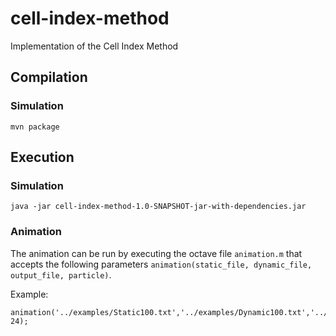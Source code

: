# cell-index-method
Implementation of the Cell Index Method

## Compilation
### Simulation

```
mvn package
```

## Execution
### Simulation

```
java -jar cell-index-method-1.0-SNAPSHOT-jar-with-dependencies.jar
```

### Animation

The animation can be run by executing the octave file `animation.m` that 
accepts the following parameters `animation(static_file, dynamic_file, output_file, particle)`.

Example:
```
animation('../examples/Static100.txt','../examples/Dynamic100.txt','../out.data', 24);
```
